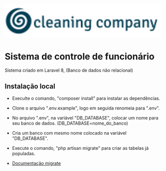 <img width="500" src="public/img/icon2.png">

# Sistema de controle de funcionário

Sistema criado em Laravel 8, (Banco de dados não relacional)

## Instalação local
* Execulte o comando, "composer install" para instalar as dependências.
* Clone o arquivo ".env.example", logo em seguida renomeia para ".env".
* No arquivo ".env", na variável "DB_DATABASE", colocar um nome para seu banco de dados. (DB_DATABASE=nome_do_banco)
* Cria um banco com mesmo nome colocado na variável  "DB_DATABASE".
* Execute o comando,  "php artisan migrate" para criar as tabelas já populadas.


* [Documentação migrate](https://laravel.com/docs/8.x/migrations)
